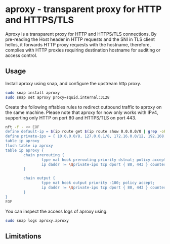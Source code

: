# aproxy - transparent proxy for HTTP and HTTPS/TLS

Aproxy is a transparent proxy for HTTP and HTTPS/TLS connections. By pre-reading
the Host header in HTTP requests and the SNI in TLS client hellos, it forwards
HTTP proxy requests with the hostname, therefore, complies with HTTP proxies
requiring destination hostname for auditing or access control.

## Usage

Install aproxy using snap, and configure the upstream http proxy.

```bash
sudo snap install aproxy
sudo snap set aproxy proxy=squid.internal:3128
```

Create the following nftables rules to redirect outbound traffic to aproxy on
the same machine. Please note that aproxy for now only works with IPv4,
supporting only HTTP on port 80 and HTTPS/TLS on port 443.

```bash
nft -f - << EOF
define default-ip = $(ip route get $(ip route show 0.0.0.0/0 | grep -oP 'via \K\S+') | grep -oP 'src \K\S+')
define private-ips = { 10.0.0.0/8, 127.0.0.1/8, 172.16.0.0/12, 192.168.0.0/16 }
table ip aproxy
flush table ip aproxy
table ip aproxy {
        chain prerouting {
                type nat hook prerouting priority dstnat; policy accept;
                ip daddr != \$private-ips tcp dport { 80, 443 } counter dnat to \$default-ip:8443
        }

        chain output {
                type nat hook output priority -100; policy accept;
                ip daddr != \$private-ips tcp dport { 80, 443 } counter dnat to \$default-ip:8443
        }
}
EOF
```

You can inspect the access logs of aproxy using:

```bash
sudo snap logs aproxy.aproxy
```

## Limitations

